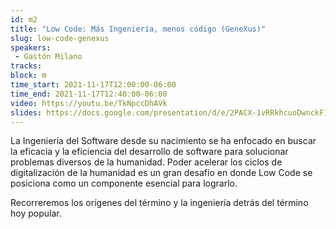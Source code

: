 ```yaml
---
id: m2
title: "Low Code: Más Ingeniería, menos código (GeneXus)"
slug: low-code-genexus
speakers:
 - Gastón Milano
tracks:
block: m
time_start: 2021-11-17T12:00:00-06:00
time_end: 2021-11-17T12:40:00-06:00
video: https://youtu.be/TkNpccDhAVk
slides: https://docs.google.com/presentation/d/e/2PACX-1vRRkhcuoDwnckF1egk9J4WMZREcGW2q7LtkEKj5B6bucClnGKqj6nI_U8oFWt7EZQ/pub?start=false&loop=false&delayms=3000
---
```


La Ingeniería del Software desde su nacimiento se ha enfocado en buscar la eficacia y la eficiencia del desarrollo de software para solucionar problemas diversos de la humanidad. Poder acelerar los ciclos de digitalización de la humanidad es un gran desafío en donde Low Code se posiciona como un componente esencial para lograrlo.

Recorreremos los orígenes del término y la ingeniería detrás del término hoy popular.

